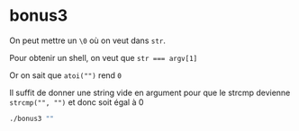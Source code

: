 # bonus3

On peut mettre un `\0` où on veut dans `str`.

Pour obtenir un shell, on veut que `str === argv[1]`

Or on sait que `atoi("")` rend `0`

Il suffit de donner une string vide en argument pour que le strcmp devienne `strcmp("", "")` et donc soit égal à 0

```bash
./bonus3 ""
```
